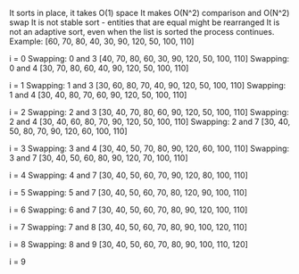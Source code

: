 It sorts in place, it takes O(1) space
It makes O(N^2) comparison and O(N^2) swap
It is not stable sort - entities that are equal might be rearranged
It is not an adaptive sort, even when the list is sorted the process continues.
Example:
[60, 70, 80, 40, 30, 90, 120, 50, 100, 110]

i = 0
Swapping: 0 and 3 
[40, 70, 80, 60, 30, 90, 120, 50, 100, 110]
Swapping: 0 and 4 
[30, 70, 80, 60, 40, 90, 120, 50, 100, 110]

i = 1
Swapping: 1 and 3 
[30, 60, 80, 70, 40, 90, 120, 50, 100, 110]
Swapping: 1 and 4 
[30, 40, 80, 70, 60, 90, 120, 50, 100, 110]

i = 2
Swapping: 2 and 3 
[30, 40, 70, 80, 60, 90, 120, 50, 100, 110]
Swapping: 2 and 4 
[30, 40, 60, 80, 70, 90, 120, 50, 100, 110]
Swapping: 2 and 7 
[30, 40, 50, 80, 70, 90, 120, 60, 100, 110]

i = 3
Swapping: 3 and 4 
[30, 40, 50, 70, 80, 90, 120, 60, 100, 110]
Swapping: 3 and 7 
[30, 40, 50, 60, 80, 90, 120, 70, 100, 110]

i = 4
Swapping: 4 and 7 
[30, 40, 50, 60, 70, 90, 120, 80, 100, 110]

i = 5
Swapping: 5 and 7 
[30, 40, 50, 60, 70, 80, 120, 90, 100, 110]

i = 6
Swapping: 6 and 7 
[30, 40, 50, 60, 70, 80, 90, 120, 100, 110]

i = 7
Swapping: 7 and 8 
[30, 40, 50, 60, 70, 80, 90, 100, 120, 110]

i = 8
Swapping: 8 and 9 
[30, 40, 50, 60, 70, 80, 90, 100, 110, 120]

i = 9

